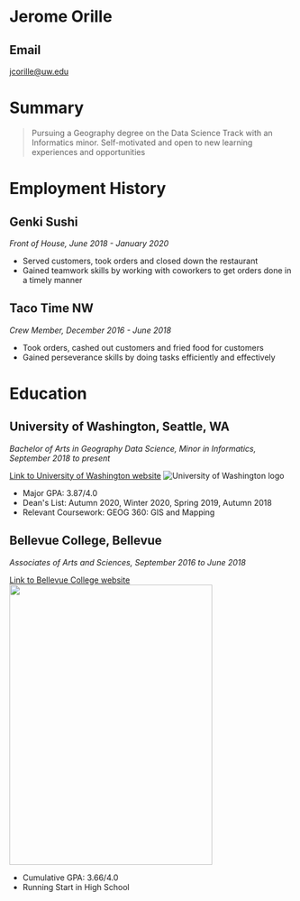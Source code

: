 # Jerome Orille

## Email

jcorille@uw.edu

# Summary

>Pursuing a Geography degree on the Data Science Track with an Informatics minor.
>Self-motivated and open to new learning experiences and opportunities

# Employment History

## Genki Sushi

*Front of House, June 2018 - January 2020*

- Served customers, took orders and closed down the restaurant
- Gained teamwork skills by working with coworkers to get orders done in a timely manner

## Taco Time NW

*Crew Member, December 2016 - June 2018*

- Took orders, cashed out customers and fried food for customers
- Gained perseverance skills by doing tasks efficiently and effectively

# Education

## University of Washington, Seattle, WA

*Bachelor of Arts in Geography Data Science, Minor in Informatics, September 2018 to present*

[Link to University of Washington website](https://www.washington.edu/)
![University of Washington logo](https://alphagammadelta.org/wp-content/uploads/2017/01/U-Washington.jpg)

- Major GPA: 3.87/4.0
- Dean's List: Autumn 2020, Winter 2020, Spring 2019, Autumn 2018
- Relevant Coursework: GEOG 360: GIS and Mapping

## Bellevue College, Bellevue

*Associates of Arts and Sciences, September 2016 to June 2018*

[Link to Bellevue College website](https://www.bellevuecollege.edu/)
<img src="https://www.bellevuecollege.edu/wp-content/uploads/sites/23/2019/12/PRI_BC_Bulldog-Head_CMYK.png" width="360" height="497" />

- Cumulative GPA: 3.66/4.0
- Running Start in High School